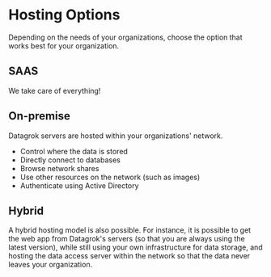 <!-- TITLE: Hosting Options -->
<!-- SUBTITLE: -->

# Hosting Options
Depending on the needs of your organizations, choose the option that works best for your organization.

## SAAS
We take care of everything!

## On-premise
Datagrok servers are hosted within your organizations' network. 
 * Control where the data is stored
 * Directly connect to databases
 * Browse network shares
 * Use other resources on the network (such as images)
 * Authenticate using Active Directory 

## Hybrid
A hybrid hosting model is also possible. For instance, it is possible to get the web app from
Datagrok's servers (so that you are always using the latest version), while still using your 
own infrastructure for data storage, and hosting the data access server within the network
so that the data never leaves your organization.